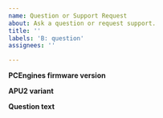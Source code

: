 ```yaml
---
name: Question or Support Request
about: Ask a question or request support.
title: ''
labels: 'B: question'
assignees: ''

---
```



**PCEngines firmware version**
<!--(The version of PCEngines firmware you're using (e.g., `v4.14.0.4`))-->


**APU2 variant**
<!--(The variant of APU2 you're using (e.g., `apu2e0`))-->


**Question text**
<!--(Question text)-->


